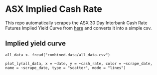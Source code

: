 <!-- README.md is generated from README.Rmd. Please edit that file -->

# ASX Implied Cash Rate

This repo automatically scrapes the ASX 30 Day Interbank Cash Rate
Futures Implied Yield Curve from
[here](https://www.asx.com.au/data/trt/ib_expectation_curve_graph.pdf)
and converts it into a simple csv.

## Implied yield curve

    all_data <- fread("combined-data/all_data.csv")

    plot_ly(all_data, x = ~date, y = ~cash_rate, color = ~scrape_date, name = ~scrape_date, type = "scatter", mode = "lines")

<div id="htmlwidget-202b97b0a4e177c1065a" style="width:100%;height:480px;" class="plotly html-widget"></div>
<script type="application/json" data-for="htmlwidget-202b97b0a4e177c1065a">{"x":{"visdat":{"15387d8b4047":["function () ","plotlyVisDat"]},"cur_data":"15387d8b4047","attrs":{"15387d8b4047":{"x":{},"y":{},"mode":"lines","name":{},"color":{},"alpha_stroke":1,"sizes":[10,100],"spans":[1,20],"type":"scatter"}},"layout":{"margin":{"b":40,"l":60,"t":25,"r":10},"xaxis":{"domain":[0,1],"automargin":true,"title":"date"},"yaxis":{"domain":[0,1],"automargin":true,"title":"cash_rate"},"hovermode":"closest","showlegend":true},"source":"A","config":{"modeBarButtonsToAdd":["hoverclosest","hovercompare"],"showSendToCloud":false},"data":[{"x":["2022-06-01","2022-07-01","2022-08-01","2022-09-01","2022-10-01","2022-11-01","2022-12-01","2023-01-01","2023-02-01","2023-03-01","2023-04-01","2023-05-01","2023-06-01","2023-07-01","2023-08-01","2023-09-01","2023-10-01","2023-11-01"],"y":[0.695,1.2,1.695,2.045,2.45,2.9,3.24,3.315,3.605,3.79,3.83,3.86,3.895,3.935,3.94,3.94,3.92,3.895],"mode":"lines","name":"2022-06-24","type":"scatter","xaxis":"x","yaxis":"y","frame":null},{"x":["2022-06-01","2022-07-01","2022-08-01","2022-09-01","2022-10-01","2022-11-01","2022-12-01","2023-01-01","2023-02-01","2023-03-01","2023-04-01","2023-05-01","2023-06-01","2023-07-01","2023-08-01","2023-09-01","2023-10-01","2023-11-01"],"y":[0.695,1.18,1.675,2.005,2.395,2.815,3.11,3.19,3.48,3.665,3.705,3.735,3.77,3.81,3.815,3.815,3.795,3.77],"mode":"lines","name":"2022-06-25","type":"scatter","xaxis":"x","yaxis":"y","frame":null},{"x":["2022-06-01","2022-07-01","2022-08-01","2022-09-01","2022-10-01","2022-11-01","2022-12-01","2023-01-01","2023-02-01","2023-03-01","2023-04-01","2023-05-01","2023-06-01","2023-07-01","2023-08-01","2023-09-01","2023-10-01","2023-11-01"],"y":[0.695,1.18,1.675,2.005,2.395,2.815,3.11,3.19,3.48,3.665,3.705,3.735,3.77,3.81,3.815,3.815,3.795,3.77],"mode":"lines","name":"2022-06-26","type":"scatter","xaxis":"x","yaxis":"y","frame":null},{"x":["2022-06-01","2022-07-01","2022-08-01","2022-09-01","2022-10-01","2022-11-01","2022-12-01","2023-01-01","2023-02-01","2023-03-01","2023-04-01","2023-05-01","2023-06-01","2023-07-01","2023-08-01","2023-09-01","2023-10-01","2023-11-01"],"y":[0.695,1.18,1.675,2.005,2.395,2.815,3.11,3.19,3.48,3.665,3.705,3.735,3.77,3.81,3.815,3.815,3.795,3.77],"mode":"lines","name":"2022-06-27","type":"scatter","xaxis":"x","yaxis":"y","frame":null},{"x":["2022-06-01","2022-07-01","2022-08-01","2022-09-01","2022-10-01","2022-11-01","2022-12-01","2023-01-01","2023-02-01","2023-03-01","2023-04-01","2023-05-01","2023-06-01","2023-07-01","2023-08-01","2023-09-01","2023-10-01","2023-11-01"],"y":[0.69,1.195,1.685,2.02,2.445,2.865,3.2,3.28,3.555,3.735,3.775,3.805,3.84,3.88,3.885,3.885,3.865,3.84],"mode":"lines","name":"2022-06-28","type":"scatter","xaxis":"x","yaxis":"y","frame":null},{"x":["2022-06-01","2022-07-01","2022-08-01","2022-09-01","2022-10-01","2022-11-01","2022-12-01","2023-01-01","2023-02-01","2023-03-01","2023-04-01","2023-05-01","2023-06-01","2023-07-01","2023-08-01","2023-09-01","2023-10-01","2023-11-01"],"y":[0.69,1.2,1.695,2.035,2.445,2.87,3.19,3.27,3.53,3.7,3.74,3.77,3.805,3.845,3.845,3.845,3.815,3.785],"mode":"lines","name":"2022-06-29","type":"scatter","xaxis":"x","yaxis":"y","frame":null}],"highlight":{"on":"plotly_click","persistent":false,"dynamic":false,"selectize":false,"opacityDim":0.2,"selected":{"opacity":1},"debounce":0},"shinyEvents":["plotly_hover","plotly_click","plotly_selected","plotly_relayout","plotly_brushed","plotly_brushing","plotly_clickannotation","plotly_doubleclick","plotly_deselect","plotly_afterplot","plotly_sunburstclick"],"base_url":"https://plot.ly"},"evals":[],"jsHooks":[]}</script>
